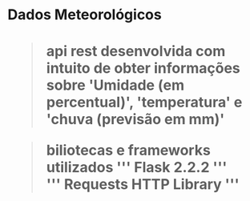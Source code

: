 <h1> Dados Meteorológicos <h1/>

> api rest desenvolvida com intuito de obter informações sobre 'Umidade (em percentual)', 'temperatura' e 'chuva (previsão em mm)'
  
> biliotecas e frameworks utilizados
'''
  Flask 2.2.2
'''  
'''
  Requests HTTP Library
'''  

